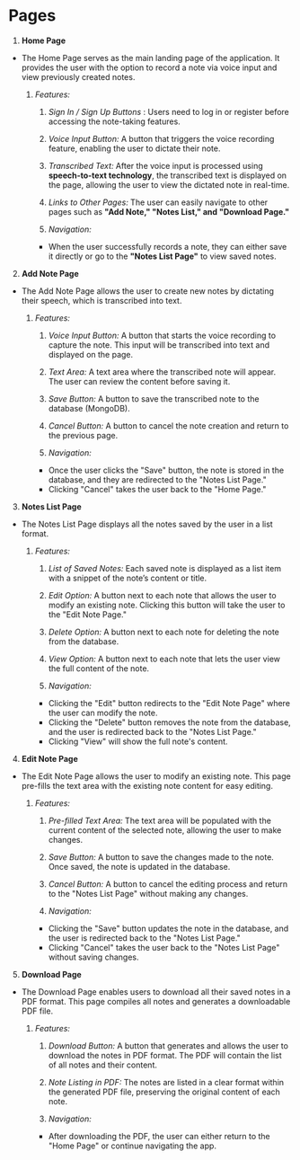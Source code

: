 # Pages

1. **Home Page**

- The Home Page serves as the main landing page of the application. It provides the user with the option to record a note via voice input and view previously created notes.

  1. *Features:*
     1. *Sign In / Sign Up Buttons* : Users need to log in or register before accessing the note-taking features.

     1. *Voice Input Button:* A button that triggers the voice recording feature, enabling the user to dictate their note.

      1. *Transcribed Text:* After the voice input is processed using **speech-to-text technology**, the transcribed text is displayed on the page, allowing the user to view the dictated note in real-time.

      1. *Links to Other Pages:* The user can easily navigate to other pages such as **"Add Note," "Notes List," and "Download Page."**

      1. *Navigation:* 
      - When the user successfully records a note, they can either save it directly or go to the **"Notes List Page"** to view saved notes.
      
2. **Add Note Page**

- The Add Note Page allows the user to create new notes by dictating their speech, which is transcribed into text.

  1. *Features:*

     1. *Voice Input Button:* A button that starts the voice recording to capture the note. This input will be transcribed into text and displayed on the page.

     1. *Text Area:* A text area where the transcribed note will appear. The user can review the content before saving it.

     1. *Save Button:* A button to save the transcribed note to the database (MongoDB).

     1. *Cancel Button:* A button to cancel the note creation and return to the previous page.

     1. *Navigation:*
     - Once the user clicks the "Save" button, the note is stored in the database, and they are redirected to the "Notes List Page."    
     - Clicking "Cancel" takes the user back to the "Home Page."

3. **Notes List Page**

- The Notes List Page displays all the notes saved by the user in a list format.

  1. *Features:*

       1. *List of Saved Notes:* Each saved note is displayed as a list item with a snippet of the note’s content or title.

       1. *Edit Option:* A button next to each note that allows the user to modify an existing note. Clicking this button will take the user to the "Edit Note Page."

        1. *Delete Option:* A button next to each note for deleting the note from the database.

        1. *View Option:* A button next to each note that lets the user view the full content of the note.

        1. *Navigation:* 
        - Clicking the "Edit" button redirects to the "Edit Note Page" where the user can modify the note.    
        - Clicking the "Delete" button removes the note from the database, and the user is redirected back to the "Notes List Page."
        - Clicking "View" will show the full note's content.
        
4. **Edit Note Page**

- The Edit Note Page allows the user to modify an existing note. This page pre-fills the text area with the existing note content for easy editing.

  1. *Features:*
   
     1. *Pre-filled Text Area:* The text area will be populated with the current content of the selected note, allowing the user to make changes.

     1. *Save Button:* A button to save the changes made to the note. Once saved, the note is updated in the database.

     1. *Cancel Button:* A button to cancel the editing process and return to the "Notes List Page" without making any changes.

     1. *Navigation:*
      - Clicking the "Save" button updates the note in the database, and the user is redirected back to the "Notes List Page."
      - Clicking "Cancel" takes the user back to the "Notes List Page" without saving changes.
      
5. **Download Page**

- The Download Page enables users to download all their saved notes in a PDF format. This page compiles all notes and generates a downloadable PDF file.

  1. *Features:*

       1. *Download Button:* A button that generates and allows the user to download the notes in PDF format. The PDF will contain the list of all notes and their content.

       1. *Note Listing in PDF:* The notes are listed in a clear format within the generated PDF file, preserving the original content of each note.
       
       1. *Navigation:* 
       - After downloading the PDF, the user can either return to the "Home Page" or continue navigating the app.
